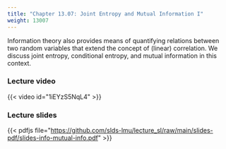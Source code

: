 ```yaml
---
title: "Chapter 13.07: Joint Entropy and Mutual Information I"
weight: 13007
---
```

Information theory also provides means of quantifying relations between two random variables that extend the concept of (linear) correlation. We discuss joint entropy, conditional entropy, and mutual information in this context. 

<!--more-->

### Lecture video

{{< video id="1iEYzS5NqL4" >}}

### Lecture slides

{{< pdfjs file="https://github.com/slds-lmu/lecture_sl/raw/main/slides-pdf/slides-info-mutual-info.pdf" >}}
